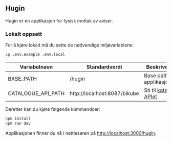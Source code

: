 ## Hugin

Hugin er en applikasjon for fysisk mottak av aviser.

### Lokalt oppsett
For å kjøre lokalt må du sette de nødvendige miljøvariablene:
```bash
cp .env.example .env.local
```

| Variabelnavn       | Standardverdi                | Beskrivelse                                                                 |
|--------------------|------------------------------|-----------------------------------------------------------------------------|
| BASE_PATH          | /hugin                       | Base path for applikasjonen                                                 |
| CATALOGUE_API_PATH | http://localhost:8087/bikube | Sti til [katalog APIet ](https://github.com/NationalLibraryOfNorway/bikube) |


Deretter kan du kjøre følgende kommandoer:
```bash
npm install
npm run dev
```
Applikasjonen finner du nå i nettleseren på [http://localhost:3000/hugin](http://localhost:3000/hugin).
